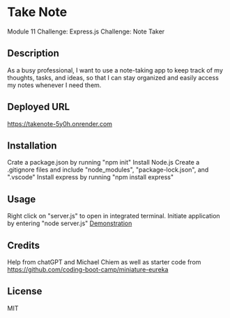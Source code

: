# Take Note
Module 11 Challenge: Express.js Challenge: Note Taker

## Description 
As a busy professional, I want to use a note-taking app to keep track of my thoughts, tasks, and ideas, so that I can stay organized and easily access my notes whenever I need them.

## Deployed URL
https://takenote-5y0h.onrender.com 

## Installation
Crate a package.json by running "npm init"
Install Node.js
Create a .gitignore files and include "node_modules", "package-lock.json", and ".vscode"
Install express by running "npm install express"

## Usage
Right click on "server.js" to open in integrated terminal. Initiate application by entering "node server.js"
[Demonstration](./TakeNote.gif)

## Credits
Help from chatGPT and Michael Chiem as well as starter code from https://github.com/coding-boot-camp/miniature-eureka

## License
MIT
